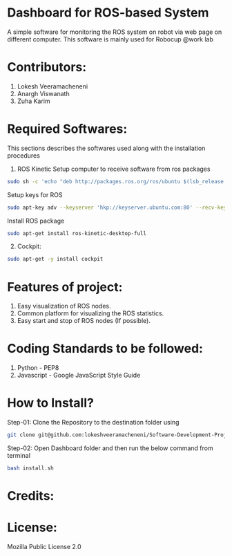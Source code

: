 # Dashboard for ROS-based System

A simple software for monitoring the ROS system on robot via web page on different computer. This software is mainly used for Robocup @work lab

# Contributors:
1. Lokesh Veeramacheneni
2. Anargh Viswanath
3. Zuha Karim

# Required Softwares:
This sections describes the softwares used along with the installation procedures
1. ROS Kinetic
Setup computer to receive software from ros packages
```bash
sudo sh -c 'echo "deb http://packages.ros.org/ros/ubuntu $(lsb_release -sc) main" > /etc/apt/sources.list.d/ros-latest.list'
```
Setup keys for ROS
```bash
sudo apt-key adv --keyserver 'hkp://keyserver.ubuntu.com:80' --recv-key C1CF6E31E6BADE8868B172B4F42ED6FBAB17C654
```
Install ROS package
```bash
sudo apt-get install ros-kinetic-desktop-full
```
2. Cockpit:
```bash
sudo apt-get -y install cockpit
```
# Features of project:
1. Easy visualization of ROS nodes.
2. Common platform for visualizing the ROS statistics.
3. Easy start and stop of ROS nodes (If possible).

# Coding Standards to be followed:
1. Python - PEP8
2. Javascript - Google JavaScript Style Guide

# How to Install?
Step-01:
Clone the Repository to the destination folder using 
```bash
git clone git@github.com:lokeshveeramacheneni/Software-Development-Project.git
```
Step-02:
Open Dashboard folder and then run the below command from terminal
```bash
bash install.sh
```

# Credits:

# License:
Mozilla Public License 2.0
